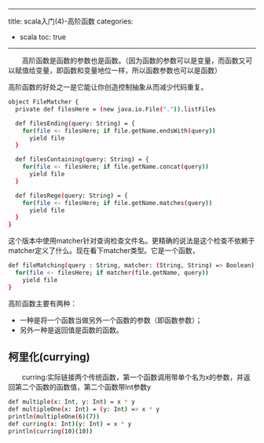------
title: scala入门(4)-高阶函数
categories:
- scala
toc: true
------
&emsp;&emsp;高阶函数是函数的参数也是函数。（因为函数的参数可以是变量，而函数又可以赋值给变量，即函数和变量地位一样，所以函数参数也可以是函数）

高阶函数的好处之一是它能让你创造控制抽象从而减少代码重复。
``` bash
object FileMatcher {
  private def filesHere = (new java.io.File(".")).listFiles

  def filesEnding(query: String) = {
    for(file <- filesHere; if file.getName.endsWith(query))
      yield file
  }

  def filesContaining(query: String) = {
    for(file <- filesHere; if file.getName.concat(query))
      yield file
  }

  def filesRege(query: String) = {
    for(file <- filesHere; if file.getName.matches(query))
      yield file
  }
}
```
这个版本中使用matcher针对查询检查文件名。更精确的说法是这个检查不依赖于matcher定义了什么。现在看下matcher类型。它是一个函数，
``` bash
def fileMatching(query : String, matcher: (String, String) => Boolean) = {
  for(file <- filesHere; if matcher(file.getName, query))
    yield file
}
```
高阶函数主要有两种：
* 一种是将一个函数当做另外一个函数的参数（即函数参数）；
* 另外一种是返回值是函数的函数。
## 柯里化(currying)
&emsp;&emsp;curring:实际链接两个传统函数，第一个函数调用带单个名为x的参数，并返回第二个函数的函数值，第二个函数带Int参数y
``` bash
def multiple(x: Int, y: Int) = x * y
def multipleOne(x: Int) = (y: Int) => x * y
println(multipleOne(6)(7))
def curring(x: Int)(y: Int) = x * y
println(curring(10)(10))
```
